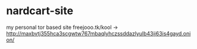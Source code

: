 # nardcart-site
my personal tor based site freejooo.tk/kool -> http://maxbvtj355hca3scgwtw767mbaqlyhczssddazlyulb43ij63is4gayd.onion/ 
